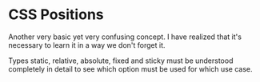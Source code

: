# CSS Positions

Another very basic yet very confusing concept.
I have realized that it's necessary to learn it in a way we don't forget it.

Types static, relative, absolute, fixed and sticky must be understood completely in detail
to see which option must be used for which use case.

